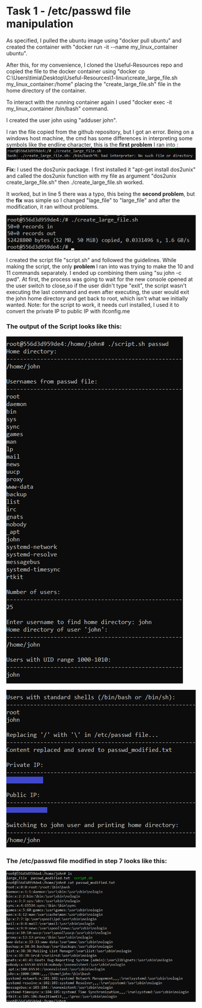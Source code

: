 # Task 1 - /etc/passwd file manipulation

As specified, I pulled the ubuntu image using "docker pull ubuntu" and created the container with "docker run -it --name my_linux_container ubuntu".

After this, for my convenience, I cloned the Useful-Resources repo and copied the file to the docker container using "docker cp C:\Users\timia\Desktop\Useful-Resources\1-linux\create_large_file.sh my_linux_container:/home" placing the "create_large_file.sh" file in the home directory of the container.

To interact with the running container again I used "docker exec -it my_linux_container /bin/bash" command.

I created the user john using "adduser john".

I ran the file copied from the github repository, but I got an error. Being on a windows host machine, the cmd has some differences in interpreting some symbols like the endline character, this is the **first problem** I ran into :
![Run script Error](https://github.com/TimiAndrei/Assignment/blob/21b1af2383064e02f304d4629ce861005386286d/Task1/screenshots/1.5%20error.png)

**Fix:** I used the dos2unix package. I first installed it "apt-get install dos2unix" and called the dos2unix function with my file as argument "dos2unix create_large_file.sh" then ./create_large_file.sh worked.

It worked, but in line 5 there was a typo, this being the **second problem**, but the **fix** was simple so I changed "lage_file" to "large_file" and after the modification, it ran without problems.

![Script execution](https://github.com/TimiAndrei/Assignment/blob/21b1af2383064e02f304d4629ce861005386286d/Task1/screenshots/1.6%20executed%20file%20after%20modification.png)

I created the script file "script.sh" and followed the guidelines. While making the script, the only **problem** I ran into was trying to make the 10 and 11 commands separately. I ended up combining them using "su john -c pwd". At first, the process was going to wait for the new console opened at the user switch to close,so if the user didn't type "exit", the script wasn't executing the last command and even after executing, the user would exit the john home directory and get back to root, which isn't what we initially wanted.
Note: for the script to work, it needs curl installed, I used it to convert the private IP to public IP with ifconfig.me

### The output of the Script looks like this:

![My script output 1](https://github.com/TimiAndrei/Assignment/blob/21b1af2383064e02f304d4629ce861005386286d/Task1/screenshots/1.8%20script_output_1.png)

![My script output 2](https://github.com/TimiAndrei/Assignment/blob/21b1af2383064e02f304d4629ce861005386286d/Task1/screenshots/1.8%20script_output_2.png)

### The /etc/passwd file modified in step 7 looks like this:

![/etc/passwd file modified](https://github.com/TimiAndrei/Assignment/blob/21b1af2383064e02f304d4629ce861005386286d/Task1/screenshots/1.9%20passwd_modified.txt%20output.png)
